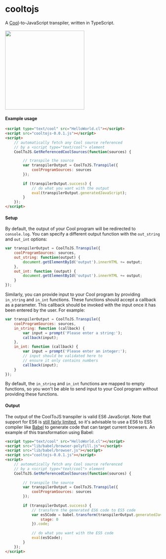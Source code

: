 # cooltojs
A [Cool](http://en.wikipedia.org/wiki/Cool_%28programming_language%29)-to-JavaScript transpiler, written in TypeScript.
<br />
<br />
<img height="256" src="http://nathanfriend.io/cooltojs/img/coolToJsLogo-with-margin.png" />

#### Example usage
```` HTML
<script type="text/cool" src="HelloWorld.cl"></script>
<script src="cooltojs-0.0.1.js"></script>
<script>
    // automatically fetch any Cool source referenced 
    // by a <script type="text/cool"> element
    CoolToJS.GetReferencedCoolSources(function(sources) {

        // transpile the source
        var transpilerOutput = CoolToJS.Transpile({
            coolProgramSources: sources
        });
        
        if (transpilerOutput.success) {
            // do what you want with the output
            eval(transpilerOutput.generatedJavaScript);
        }
    });
</script>
````

#### Setup
By default, the output of your Cool program will be redirected to `console.log`.  You can specify a different output function with the `out_string` and `out_int` options:

```` JavaScript
var transpilerOutput = CoolToJS.Transpile({
    coolProgramSources: sources,
    out_string: function(output) {
        document.getElementById('output').innerHTML += output;
    },
    out_int: function (output) {
        document.getElementById('output').innerHTML += output;
    }
});
````

Similarly, you can provide input to your Cool program by providing `in_string` and `in_int` functions.  These functions should accept a callback as a parameter.  This callback should be invoked with the input once it has been entered by the user.  For example:

```` JavaScript
var transpilerOutput = CoolToJS.Transpile({
    coolProgramSources: sources,
    in_string: function (callback) {
        var input = prompt('Please enter a string:');
        callback(input);
    },
    in_int: function (callback) {
        var input = prompt('Please enter an integer:');
        // input should be validated here to 
        // ensure it only contains numbers
        callback(input);
    }
});
````
By default, the `in_string` and `in_int` functions are mapped to empty functions, so you won't be able to send input to your Cool program without providing these functions.

#### Output
The output of the CoolToJS transpiler is valid ES6 JavaScript.  Note that support for ES6 is [still fairly limited](https://kangax.github.io/compat-table/es6/), so it's advisable to use a ES6 to ES5 compiler like [Babel](http://babeljs.io/) to generate code that can target current browsers.  An example of this transformation using Babel:

```` HTML
<script type="text/cool" src="HelloWorld.cl"></script>
<script src="lib/babel/browser-polyfill.js"></script>
<script src="lib/babel/browser.js"></script>
<script src="cooltojs-0.0.1.js"></script>
<script>
    // automatically fetch any Cool source referenced 
    // by a <script type="text/cool"> element
    CoolToJS.GetReferencedCoolSources(function(sources) {
        
        // transpile the source
        var transpilerOutput = CoolToJS.Transpile({
            coolProgramSources: sources
        });
        
        if (transpilerOutput.success) {
            // transform the generated ES6 code to ES5 code
            var es5Code = babel.transform(transpilerOutput.generatedJavaScript, {
                stage: 0
            }).code;
            
            // do what you want with the ES5 code
            eval(es5Code);
        }
    });
</script>
````
